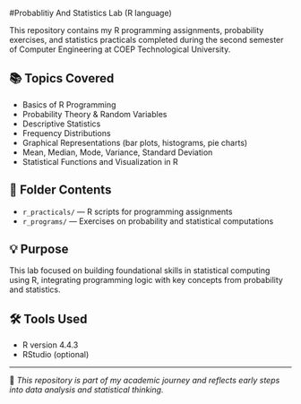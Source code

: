 #Probablitiy And Statistics Lab (R language)

This repository contains my R programming assignments, probability exercises, and statistics practicals completed during the second semester of Computer Engineering at COEP Technological University.

## 📚 Topics Covered

- Basics of R Programming
- Probability Theory & Random Variables
- Descriptive Statistics
- Frequency Distributions
- Graphical Representations (bar plots, histograms, pie charts)
- Mean, Median, Mode, Variance, Standard Deviation
- Statistical Functions and Visualization in R

## 📁 Folder Contents

- `r_practicals/` — R scripts for programming assignments
- `r_programs/` — Exercises on probability and statistical computations

## 💡 Purpose

This lab focused on building foundational skills in statistical computing using R, integrating programming logic with key concepts from probability and statistics.

## 🛠️ Tools Used

- R version 4.4.3
- RStudio (optional)

---

📌 _This repository is part of my academic journey and reflects early steps into data analysis and statistical thinking._
